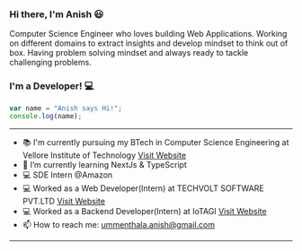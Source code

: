 
### Hi there, I'm Anish 😃

Computer Science Engineer who loves building Web Applications. Working on different domains to extract insights and develop mindset to think out of box. Having problem solving mindset and always ready to tackle challenging problems.

### I'm a Developer! 💻

```javascript
var name = "Anish says Hi!";
console.log(name);
```
---
- 📚 I'm currently pursuing my BTech in Computer Science Engineering at Vellore Institute of Technology [Visit Website](https://vit.ac.in/ "VIT")
- 🧠 I’m currently learning NextJs & TypeScript
- 💻 SDE Intern @Amazon
- 💻 Worked as a Web Developer(Intern) at TECHVOLT SOFTWARE PVT.LTD [Visit Website](https://www.techvoltcoimbatore.com/)
- 💻 Worked as a Backend Developer(Intern) at IoTAGI [Visit Website](https://www.linkedin.com/company/iotagi)
- 📫 How to reach me: ummenthala.anish@gmail.com
---
